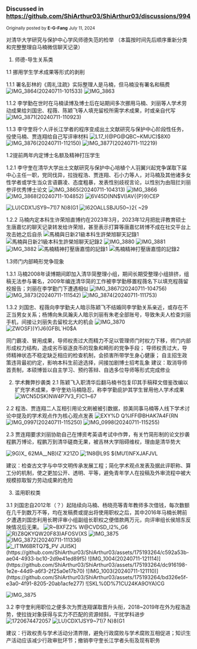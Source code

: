 ### Discussed in https://github.com/ShiArthur03/ShiArthur03/discussions/994

<div type='discussions-op-text'>

<sup>Originally posted by **E-G-Fang** July 11, 2024</sup>


对清华大学研究与保护中心学风师德失范的检举
（本篇按时间先后顺序重新分类和完整整理自马楠微信聊天记录）

1. 师德-导生关系类

 1.1 挪用学生学术成果等形式的剥削

1.1.1  署名彭林的《周礼注疏》实际整理人是马楠，但马楠没有署名和稿费
![IMG_3864(20240711-101533)](https://github.com/ShiArthur03/ShiArthur03/assets/175193264/54e457e8-dcef-46f2-b6b4-2f7ea4b0e0de)
![IMG_3863](https://github.com/ShiArthur03/ShiArthur03/assets/175193264/128bfa08-df79-4c94-a9ee-6121c50b9388)

1.1.2  李学勤在世时在马楠读博及博士后在站期间多次挪用马楠、刘丽等人学术劳动成果给刘国忠、程薇、陈颖飞等人填充留校所需学术成果，时或亲自代写
![IMG_3871(20240711-110923)](https://github.com/ShiArthur03/ShiArthur03/assets/175193264/43695ec3-698e-4455-a5a8-2b76357a9dca)

1.1.3  李守奎将个人评长江学者的程序变成出土文献研究与保护中心阶段性任务，役使马楠、贾连翔给自己写评审材料
![L17_I{@PG@QBC~KMUC)$8X0](https://github.com/ShiArthur03/ShiArthur03/assets/175193264/b3a10e0b-0325-43ba-bf43-15292bb6df06)
![IMG_3876(20240711-112150)](https://github.com/ShiArthur03/ShiArthur03/assets/175193264/12a7c757-331d-4c2a-b000-89380e5a0444)
![IMG_3877(20240711-112219)](https://github.com/ShiArthur03/ShiArthur03/assets/175193264/7d3fdd0c-91d1-4353-bade-f1ffba389315)

1.2提前两年内定博士名额及精神打压学生

1.2.1  李守奎在清华大学出土文献研究与保护中心培植个人羽翼兴起党争谋取下届中心主任一职，党同伐异，拉拢程浩、贾连翔、石小力等人，对马楠及其他诸多女性学者或学生当众言语霸凌、态度粗暴，发表性别歧视言论，以性别为由阻拦刘丽参评优秀博士论文
![IMG_3865(20240711-104313)](https://github.com/ShiArthur03/ShiArthur03/assets/175193264/d18fa596-f119-4855-a6ed-5227fca486a2)
![IMG_3866](https://github.com/ShiArthur03/ShiArthur03/assets/175193264/c6c0fed2-054e-4dc3-9cdf-a4c5237b5204)
![IMG_3868(20240711-104852)](https://github.com/ShiArthur03/ShiArthur03/assets/175193264/d73347bc-b048-41b4-8643-579841f2faa8)
![6V45D(NN$VI)AV{{P}9}CEP](https://github.com/ShiArthur03/ShiArthur03/assets/175193264/92f0b168-2d39-406f-8df1-e86ba8550418)

![LU}CDX1JSY9~71)7 N}8(G1](https://github.com/ShiArthur03/ShiArthur03/assets/175193264/c6e4c82b-d874-4991-9f47-486572c13eae)
![I`62OALLSBJU50~}2{ `~29](https://github.com/ShiArthur03/ShiArthur03/assets/175193264/7487c914-ad55-42a0-b39a-c01fc628a153)

1.2.2  马楠内定本科生许荣旭直博约在2023年3月，2023年12月把批评教育硕士生唐嘉忆的聊天记录转发给许荣旭，甚至表示打算等唐嘉忆转博不成在社交平台上攻击她之后自杀
![馬楠與日新21級本科生許榮旭聊天記錄1](https://github.com/ShiArthur03/ShiArthur03/assets/175193264/831371d5-94b0-4cb2-9de0-fc042faf81a6)
![馬楠與日新21級本科生許榮旭聊天記錄2](https://github.com/ShiArthur03/ShiArthur03/assets/175193264/e1a8bae6-893e-4c1c-ac5f-7d6dfef4189b)
![IMG_3880](https://github.com/ShiArthur03/ShiArthur03/assets/175193264/02681aa4-beab-48fd-a044-b65ffe5ea09e)
![IMG_3881](https://github.com/ShiArthur03/ShiArthur03/assets/175193264/ce3df265-fdc0-404e-9513-417d4afc75e7)
![IMG_3882](https://github.com/ShiArthur03/ShiArthur03/assets/175193264/387817ee-8424-49bb-b381-e4ed0fd202d3)
![馬楠精神打壓唐嘉憶的記錄1](https://github.com/ShiArthur03/ShiArthur03/assets/175193264/67d5a572-2704-4e1d-9a77-d35414d2c8c2)
![馬楠精神打壓唐嘉憶的記錄2](https://github.com/ShiArthur03/ShiArthur03/assets/175193264/329b0901-712d-46bf-ae8d-8cbdc2223dd5)

1.3师门内部畸形党争现象

1.3.1  马楠2008年读博期间即加入清华简整理小组，期间长期受整理小组排挤，组稿无法参与署名，2009年编连清华简的工作被李学勤移置程薇名下以填充程薇留校报告；刘丽在李学勤门下遭遇相似
![IMG_3867(20240711-104756)](https://github.com/ShiArthur03/ShiArthur03/assets/175193264/5d9d5310-e082-4ede-9767-2a59ea99a468)
![IMG_3873(20240711-111542)](https://github.com/ShiArthur03/ShiArthur03/assets/175193264/71b62d43-ab75-495b-9f56-eacd0d12886d)
![IMG_3874(20240711-111753)](https://github.com/ShiArthur03/ShiArthur03/assets/175193264/dc4c8b56-cc7d-4afc-8771-6f5686e11f2e)

1.3.2  刘国忠、程薇向李学勤夫人暗示陈颖飞不结婚同李学勤关系亲近，或存在不正当男女关系；杨博向朱凤瀚夫人暗示刘丽有朱老全部账号，导致朱夫人检查刘丽手机，间接让刘丽失去留校北大的机会
![IMG_3870](https://github.com/ShiArthur03/ShiArthur03/assets/175193264/0e2dc2cc-1803-4c2f-8e68-ed017910a934)
![ZWOSF`})Y)J6(`GFBL`H0$A](https://github.com/ShiArthur03/ShiArthur03/assets/175193264/83cfdf95-2cc4-4a34-92c0-4a0a01bc9d59)

同门霸凌、冒用成果，导师权责过大而精力不足以管理师门时权力下移，师门内部形成权力结构，造成劣币驱逐良币的现象和畸形的党争手段；
导师权责过大，导师精神状态不稳定缺乏相应的检查机制，会损害所带学生身心健康；
自主招生政策违背最初约定，影响本科生前途选择，间接加剧博士招考乱象
建议：取消导师首责制，本硕博皆以自主学习、预约答辩、自选多位导师等形式完成修业

2. 学术舞弊抄袭类
2.1  陈颖飞入职清华后翻马楠书包复印其手稿释文借鉴改编以扩充学术成果，李守奎劝马楠隐忍，称李学勤庇护其学生冒用他人学术成果
![WCN5DSK)NW4P7V3_F)C1~67](https://github.com/ShiArthur03/ShiArthur03/assets/175193264/93898071-bef7-428d-9a15-bc885ce5ebe0)

2.2  程浩、贾连翔二人互相引用论文刷被被引数据，掠美同事马楠等人线下学术讨论中提及的学术观点作为核心观点发表
![EXY%D Q%IFF@BHAK7A4F{RN](https://github.com/ShiArthur03/ShiArthur03/assets/175193264/bb22005b-735b-491a-a085-0f3bae070b04)
![IMG_0997(20240711-115250)](https://github.com/ShiArthur03/ShiArthur03/assets/175193264/f138544a-a9b9-460b-b78a-db28c3d95ea3)
![IMG_0998(20240711-115255)](https://github.com/ShiArthur03/ShiArthur03/assets/175193264/c7e51fc1-bc7b-48ad-b115-03ac0ed53b5a)

2.3  贾连翔要求刘丽协助自己在博资考英语考试中作弊，有关竹简形制的论文抄袭程鹏万博论，程鹏万到清华磋商无果，被吉林大学阻碍维权，理由是清华势大
 
![9G)X_ 62MA__NB}IZ`X21ZO](https://github.com/ShiArthur03/ShiArthur03/assets/175193264/f8ea1993-5ccc-4c2c-b17d-0f2dbcf17bdc)
![1N8@L9S ${MU1)NFXJAFJVL](https://github.com/ShiArthur03/ShiArthur03/assets/175193264/9250cfb7-bc71-4f5c-bb0b-e725e3feffab)

建议：检查古文字与中华文明传承发展工程；简化学术观点发表及据此评职称、算工分的机制，使之更加公开、透明、平等，避免青年学人在投稿及外审流程中被大规模掠取智力劳动成果的危险

3. 滥用职权类

3.1  刘国忠自2012年（？）起陆续向马楠、杨晓亮等青年教师多次借钱，每次数额在几千到数万不等，均在发稿费或提出将使用职权之后，其中2016年马楠长聘前夕遭遇刘国忠利用长聘评审小组副组长职权之便借款两万元，向评审组长侯旭东反映情况后无果。
![R~BXFZ2% W@CVDSD_I2%_G6](https://github.com/ShiArthur03/ShiArthur03/assets/175193264/06deb4cd-2fd6-4d02-8c93-9d8ec35dc877)
![R}Z8QKYQW20F83)AFOSV(XS](https://github.com/ShiArthur03/ShiArthur03/assets/175193264/86986c45-3aeb-48e2-94c3-75870748f6d9)
![IMG_3875](https://github.com/ShiArthur03/ShiArthur03/assets/175193264/1243cc1a-242a-4d77-bcef-cc53aa25f8c6)
![IMG_3872(20240711-111336)](https://github.com/ShiArthur03/ShiArthur03/assets/175193264/7493dd48-5148-47c8-994f-cb2d2ab04c4e)
![_IT1M6BRTQ7$_P`V JUI5K](https://github.com/ShiArthur03/ShiArthur03/assets/175193264/c592a53b-ae04-4933-bc10-2d9e41ed89f5)
![IMG_1004(20240711-121114)](https://github.com/ShiArthur03/ShiArthur03/assets/175193264/dc916198-1e2e-44d9-a6f3-2f25a0e17b70)
![IMG_1003(20240711-121110)](https://github.com/ShiArthur03/ShiArthur03/assets/175193264/bd326e5f-e3a0-4f91-8205-20ab1acfe277)
![SKL%0D%7`1CU24KA9OYA)CG](https://github.com/ShiArthur03/ShiArthur03/assets/175193264/2d8abe95-4d98-4455-b68c-5f6e618b9123)

![IMG_3875](https://github.com/ShiArthur03/ShiArthur03/assets/175193264/1243cc1a-242a-4d77-bcef-cc53aa25f8c6)

3.2  李守奎利用职位之便多次为贾连翔谋取晋升头衔，2018~2019年在外为程浩造势，使拉拢对象获得与实力不匹配的资源倾斜，干扰学科进步
![1720674472057](https://github.com/ShiArthur03/ShiArthur03/assets/175193264/f032d60d-76fd-4cc5-bb99-a8ec985e08ea)
![LU}CDX1JSY9~71)7 N}8(G1](https://github.com/ShiArthur03/ShiArthur03/assets/175193264/865f40f9-0925-4529-8b13-38d953620fe7)

建议：行政权责与学术活动分清界限，避免行政腐败与学术腐败互相促进；知识生产活动应该减少行政审批环节；撤销李守奎长江学者头衔及现有职务



</div>
